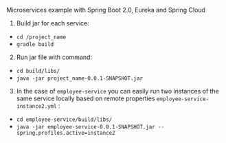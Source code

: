 Microservices example with Spring Boot 2.0, Eureka and Spring Cloud

1. Build jar for each service:
- ```cd /project_name```
- ```gradle build```
2. Run jar file with command:
- ```cd build/libs/```
- ```java -jar project_name-0.0.1-SNAPSHOT.jar ```
3. In the case of `employee-service` you can easily run two instances of the same service locally based on remote properties `employee-service-instance2.yml` :
- ```cd employee-service/build/libs/```
- ``` java -jar employee-service-0.0.1-SNAPSHOT.jar --spring.profiles.active=instance2 ```
